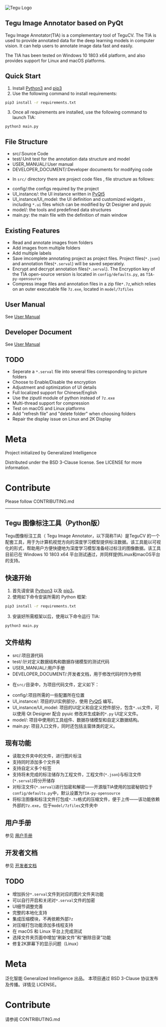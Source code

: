 ![Tegu Logo](https://s2.ax1x.com/2019/01/30/kl6rzF.jpg)
## Tegu Image Annotator based on PyQt

Tegu Image Annotator(TIA) is a complementary tool of TeguCV. The TIA is used to provide annotated data for the deep learning models in computer vision. It can help users to annotate image data fast and easily.

The TIA has been tested on Windows 10 1803 x64 platform, and also provides support for Linux and macOS platforms.

## Quick Start

1. Install [Python3](https://www.python.org) and [pip3](https://pip.pypa.io/en/stable/installing)
2. Use the following command to install requirements:

```sh
pip3 install -r requirements.txt
```

3. Once all requirements are installed, use the following command to launch TIA:
``` sh
python3 main.py
```

## File Structure
* src/:Source Code
* test/:Unit test for the annotation data structure and model
* USER_MANUAL/:User manual 
* DEVELOPER_DOCUMENT/:Developer documents for modifying code

- In `src/` directory there are project code files , file structure as follows:
* config/:the configs required by the project
* UI_instance/: the UI instance written in [PyQt5](https://www.riverbankcomputing.com/software/pyqt/download5)
* UI_instance/UI_model: the UI definition and customized widgets , including `*.ui` files which can be modified by Qt Designer and pyuic
* model/: the tools and predefined data structures
* main.py: the main file with the definition of main window

## Existing Features

* Read and annotate images from folders
* Add images from multiple folders
* Add multiple labels
* Save imcomplete annotating project as project files. Project files(`*.json`) and annotation files(`*.serval`) will be saved seperately.
* Encrypt and decrypt annotation files(`*.serval`). The Encryption key of the TIA open-source version is located in `config/defaults.py`, as `TIA-py-opensource`
* Compress image files and annotation files in a zip file`*.7z`,which relies on an outer executable file `7z.exe`, located in `model/7zfiles`

## User Manual

See [User Manual](https://github.com/generalized-intelligence/Tegu/tree/master/Annotation/Serval-Image-Annotation/USER_MANUAL)

## Developer Document

See [User Manual](http://www.giai.tech)

## TODO

* Seperate a `*.serval` file into several files corresponding to picture folders 
* Choose to Enable/Disable the encryption
* Adjustment and optimization of UI details
* Full localized support for Chinese/English
* Use the ziputil module of python instead of `7z.exe`
* Multi-thread support for compression
* Test on macOS and Linux platforms
* Add "refresh file" and "delete folder" when choosing folders
* Repair the display issue on Linux and 2K Display

# Meta

Project initialized by Generalized Intelligence

Distributed under the BSD 3-Clause license. See LICENSE for more information.

# Contribute

Please follow CONTRIBUTING.md

---

## Tegu 图像标注工具（Python版）

Tegu图像标注工具（ Tegu Image Annotator，以下简称TIA）是TeguCV 的一个配套工具，用于为计算机视觉方向的深度学习模型提供标注数据。该工具能以可视化的形式，帮助用户方便快捷地为深度学习模型准备经过标注的图像数据。该工具目前已在 Windows 10 1803 x64 平台测试通过，并同样提供Linux和macOS平台的支持。

## 快速开始

1. 首先请安装 [Python3](https://www.python.org) 以及 [pip3](https://pip.pypa.io/en/stable/installing)。
2. 使用如下命令安装所需的 Python 框架:

```sh
pip3 install -r requirements.txt
```

3. 安装好所需框架以后，使用以下命令运行 TIA:
``` sh
python3 main.py
```

## 文件结构

* src/:项目源代码
* test/:针对定义数据结构和数据存储模型的测试代码
* USER_MANUAL/:用户手册
* DEVELOPER_DOCUMENT/:开发者文档，用于修改代码时作为参照

- 在`src/`目录中，为项目代码文件，定义如下：
* config/:项目所需的一些配置所在位置
* UI_instance/: 项目的UI实例部分，使用 [PyQt5](https://www.riverbankcomputing.com/software/pyqt/download5) 编写。
* UI_instance/UI_model: 项目的UI定义和自定义控件部分，包含`*.ui`文件，可以使用 Qt Designer 配合 pyuic 修改并生成新的`*.py` UI定义文件。 
* model/: 项目中使用的工具组件、数据存储模型和自定义数据结构。
* main.py: 项目入口文件，同时还包括主窗体类的定义。

## 现有功能

* 读取文件夹中的文件，进行图片标注
* 支持同时添加多个文件夹
* 支持自定义多个标签
* 支持将未完成的标注储存为工程文件，工程文件(`*.json`)与标注文件(`*.serval`)将分开储存
* 对标注文件(`*.serval`)进行加密和解密——开源版TIA使用的加密秘钥位于`config/defaults.py`中，默认设置为`TIA-py-opensource`
* 将标注图像和标注文件打包成`*.7z`格式的压缩文件，便于上传——该功能依赖外部的`7z.exe`，位于`model/7zfiles`文件夹中

## 用户手册

参见 [用户手册](https://github.com/generalized-intelligence/Tegu/tree/master/Annotation/Serval-Image-Annotation/USER_MANUAL)

## 开发者文档

参见 [开发者文档](http://www.giai.tech)

## TODO

* 增加拆分`*.serval`文件到对应的图片文件夹功能
* 可以自行开启和关闭对`*.serval`文件的加密
* UI细节调整完善
* 完整的本地化支持
* 集成压缩模块，不再依赖外部`7z`
* 对压缩打包功能添加多线程支持
* 在 macOS 和 Linux 平台上完成测试
* 选择文件夹页面中增加“刷新文件”和“删除目录”功能
* 修复2K屏幕下的显示问题（Linux）

# Meta

泛化智能 Generalized Intelligence 出品。
本项目通过 BSD 3-Clause 协议发布及传播。详情见 LICENSE。

# Contribute

请参阅 CONTRIBUTING.md
